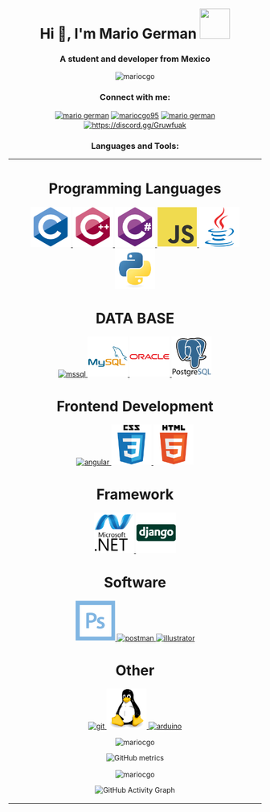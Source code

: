 <h1 align="center">Hi 👋, I'm Mario German
<img src="https://media.giphy.com/media/KAdcAkTx8P02jTaQTW/giphy.gif" width="60" height="60"/></h1>

<h3 align="center">A student and developer from Mexico</h3>

<p align="center">
<img src="https://komarev.com/ghpvc/?username=mariocgo&label=Profile%20views&color=0e75b6&style=flat" alt="mariocgo"/>
</p>

<h3 align="center">Connect with me:</h3>
<p align="center">
<a href="https://www.facebook.com/mariogerman.dzul/" target="blank"><img align="center" src="https://raw.githubusercontent.com/rahuldkjain/github-profile-readme-generator/master/src/images/icons/Social/facebook.svg" alt="mario german" height="40" width="50"/></a>
<a href="https://instagram.com/mariocgo95" target="blank"><img align="center" src="https://raw.githubusercontent.com/rahuldkjain/github-profile-readme-generator/master/src/images/icons/Social/instagram.svg" alt="mariocgo95" height="40" width="50"/></a>
<a href="https://www.youtube.com/channel/UCS8EAOFD0BpY83RRKvwFYCQ/videos" target="blank"><img align="center" src="https://raw.githubusercontent.com/rahuldkjain/github-profile-readme-generator/master/src/images/icons/Social/youtube.svg" alt="mario german" height="60" width="50"/></a>
<a href="https://discord.gg/https://discord.gg/Gruwfuak" target="blank"><img align="center" src="https://raw.githubusercontent.com/rahuldkjain/github-profile-readme-generator/master/src/images/icons/Social/discord.svg" alt="https://discord.gg/Gruwfuak" height="60" width="60"/></a>
</p>

<h3 align="center">Languages and Tools:</h3>
<p align="center">
<table align="center" >
<td align="center">
<h1>Programming Languages</h1>
<a href="https://www.cprogramming.com/" target="_blank">
<img src="https://raw.githubusercontent.com/devicons/devicon/master/icons/c/c-original.svg" alt="c" width="80" height="80"/>
</a>
<a href="https://www.w3schools.com/cpp/" target="_blank">
<img src="https://raw.githubusercontent.com/devicons/devicon/master/icons/cplusplus/cplusplus-original.svg" alt="cplusplus" width="80" height="80"/>
</a>
<a href="https://www.w3schools.com/cs/" target="_blank">
<img src="https://raw.githubusercontent.com/devicons/devicon/master/icons/csharp/csharp-original.svg" alt="csharp" width="80" height="80"/>
<a href="https://developer.mozilla.org/en-US/docs/Web/JavaScript" target="_blank">
<img src="https://raw.githubusercontent.com/devicons/devicon/master/icons/javascript/javascript-original.svg" alt="javascript" width="80" height="80"/>
</a>
<a href="https://www.java.com" target="_blank">
<img src="https://raw.githubusercontent.com/devicons/devicon/master/icons/java/java-original.svg" alt="java" width="80" height="80"/>
</a>
<a href="https://www.python.org" target="_blank">
<img src="https://raw.githubusercontent.com/devicons/devicon/master/icons/python/python-original.svg" alt="python" width="80" height="80"/>
</a>

<h1>DATA BASE</h1>
<a href="https://www.microsoft.com/en-us/sql-server" target="_blank">
<img src="https://www.svgrepo.com/show/303229/microsoft-sql-server-logo.svg" alt="mssql" width="80" height="80"/>
</a>
<a href="https://www.mysql.com/" target="_blank">
<img src="https://raw.githubusercontent.com/devicons/devicon/master/icons/mysql/mysql-original-wordmark.svg" alt="mysql" width="80" height="80"/>
</a>
<a href="https://www.oracle.com/" target="_blank">
<img src="https://raw.githubusercontent.com/devicons/devicon/master/icons/oracle/oracle-original.svg" alt="oracle" width="80" height="80"/>
</a>
<a href="https://www.postgresql.org" target="_blank">
<img src="https://raw.githubusercontent.com/devicons/devicon/master/icons/postgresql/postgresql-original-wordmark.svg" alt="postgresql"width="80" height="80"/>
</a>
<br>

<h1>Frontend Development</h1>
<a href="https://angular.io" target="_blank">
<img src="https://angular.io/assets/images/logos/angular/angular.svg" alt="angular" width="80" height="80"/>
</a>
</a>
<a href="https://www.w3schools.com/css/" target="_blank">
<img src="https://raw.githubusercontent.com/devicons/devicon/master/icons/css3/css3-original-wordmark.svg" alt="css3" width="80" height="80"/>
</a>
<a href="https://www.w3.org/html/" target="_blank">
<img src="https://raw.githubusercontent.com/devicons/devicon/master/icons/html5/html5-original-wordmark.svg" alt="html5" width="80" height="80"/>
</a>
<br>

<h1>Framework</h1>
<a href="https://dotnet.microsoft.com/" target="_blank">
<img src="https://raw.githubusercontent.com/devicons/devicon/master/icons/dot-net/dot-net-original-wordmark.svg" alt="dotnet" width="80" height="80"/>
</a>
<a href="https://www.djangoproject.com/" target="_blank">
<img src="https://raw.githubusercontent.com/devicons/devicon/master/icons/django/django-original.svg" alt="django" width="80" height="80"/>
</a>
<h1>Software</h1>
<a href="https://www.photoshop.com/en" target="_blank">
<img src="https://raw.githubusercontent.com/devicons/devicon/master/icons/photoshop/photoshop-line.svg" alt="photoshop" width="80" height="80"/>
</a>
<a href="https://postman.com" target="_blank">
<img src="https://www.vectorlogo.zone/logos/getpostman/getpostman-icon.svg" alt="postman" width="80" height="80"/>
</a>
<a href="https://www.adobe.com/in/products/illustrator.html" target="_blank">
<img src="https://www.vectorlogo.zone/logos/adobe_illustrator/adobe_illustrator-icon.svg" alt="illustrator" width="80" height="80"/>
</a>
<h1>Other</h1>
<a href="https://git-scm.com/" target="_blank">
<img src="https://www.vectorlogo.zone/logos/git-scm/git-scm-icon.svg" alt="git" width="80" height="80"/>
</a>
<a href="https://www.linux.org/" target="_blank">
<img src="https://raw.githubusercontent.com/devicons/devicon/master/icons/linux/linux-original.svg" alt="linux" width="80" height="80"/>
</a>
<a href="https://www.arduino.cc/" target="_blank">
<img src="https://cdn.worldvectorlogo.com/logos/arduino-1.svg" alt="arduino" width="80" height="80"/>
</a>
</p>
<p><img align="center" src="https://github-readme-stats.vercel.app/api/top-langs?username=mariocgo&show_icons=true&locale=en&layout=compact" alt="mariocgo"/></p>

![GitHub metrics](https://metrics.lecoq.io/Mariocgo)

<p><img align="center" src="https://github-readme-streak-stats.herokuapp.com/?user=mariocgo&" alt="mariocgo"/></p>

![GitHub Activity Graph](https://activity-graph.herokuapp.com/graph?username=Mariocgo)  
</table>
